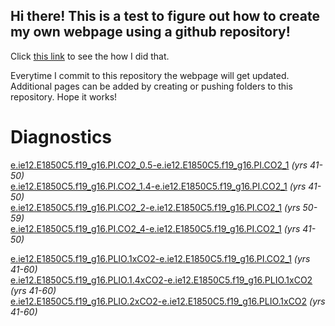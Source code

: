 ## Hi there! This is a test to figure out how to create my own webpage using a github repository!

Click [this link](https://docs.github.com/en/pages/getting-started-with-github-pages/creating-a-github-pages-site) to see the how I did that.

Everytime I commit to this repository the webpage will get updated.
Additional pages can be added by creating or pushing folders to this repository.
Hope it works!

# Diagnostics
[e.ie12.E1850C5.f19_g16.PI.CO2_0.5-e.ie12.E1850C5.f19_g16.PI.CO2_1](https://profgrizzly.github.io/e.ie12.E1850C5.f19_g16.PI.CO2_0.5-e.ie12.E1850C5.f19_g16.PI.CO2_1) *(yrs 41-50)*  
[e.ie12.E1850C5.f19_g16.PI.CO2_1.4-e.ie12.E1850C5.f19_g16.PI.CO2_1](https://profgrizzly.github.io/e.ie12.E1850C5.f19_g16.PI.CO2_1.4-e.ie12.E1850C5.f19_g16.PI.CO2_1) *(yrs 41-50)*  
[e.ie12.E1850C5.f19_g16.PI.CO2_2-e.ie12.E1850C5.f19_g16.PI.CO2_1](https://profgrizzly.github.io/e.ie12.E1850C5.f19_g16.PI.CO2_2-e.ie12.E1850C5.f19_g16.PI.CO2_1) *(yrs 50-59)*  
[e.ie12.E1850C5.f19_g16.PI.CO2_4-e.ie12.E1850C5.f19_g16.PI.CO2_1](https://profgrizzly.github.io/e.ie12.E1850C5.f19_g16.PI.CO2_4-e.ie12.E1850C5.f19_g16.PI.CO2_1) *(yrs 41-50)*   
  
[e.ie12.E1850C5.f19_g16.PLIO.1xCO2-e.ie12.E1850C5.f19_g16.PI.CO2_1](https://profgrizzly.github.io/e.ie12.E1850C5.f19_g16.PLIO.1xCO2-e.ie12.E1850C5.f19_g16.PI.CO2_1) *(yrs 41-60)*  
[e.ie12.E1850C5.f19_g16.PLIO.1.4xCO2-e.ie12.E1850C5.f19_g16.PLIO.1xCO2](https://profgrizzly.github.io/e.ie12.E1850C5.f19_g16.PLIO.1.4xCO2-e.ie12.E1850C5.f19_g16.PLIO.1xCO2) *(yrs 41-60)*  
[e.ie12.E1850C5.f19_g16.PLIO.2xCO2-e.ie12.E1850C5.f19_g16.PLIO.1xCO2](https://profgrizzly.github.io/e.ie12.E1850C5.f19_g16.PLIO.2xCO2-e.ie12.E1850C5.f19_g16.PLIO.1xCO2) *(yrs 41-60)*  

